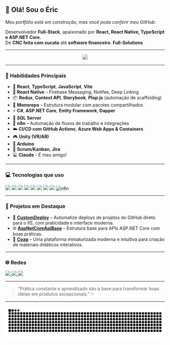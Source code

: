 <h2 align="left">👋 Olá! Sou o Éric</h2>
<i align="left">Meu portfólio está em construção, mas você pode conferir meu GitHub:</i>
<p></p>

Desenvolvedor **Full-Stack**, apaixonado por **React, React Native, TypeScript e ASP.NET Core**.  
De **CNC feita com sucata** até **software financeiro**. **Full-Solutions**

---

<div align="center">
  <img src="https://github-readme-stats.vercel.app/api/top-langs?username=ericcoisa&layout=compact&langs_count=8&theme=dracula&hide_border=false" height="160"/>
</div>

---

### 🧠 Habilidades Principais

- 🔷 **React**, **TypeScript**, **JavaScript**, **Vite**
- 📲 **React Native** – Firebase Messaging, Notifee, Deep Linking
- 📦 **Redux**, **Context API**, **Storybook**, **Plop.js** (automação de scaffolding)
- 🧱 **Monorepo** – Estrutura modular com pacotes compartilhados
- ⚡ **C#**, **ASP.NET Core**, **Entity Framework**, **Dapper**
- 🧮 **SQL Server**
- 🔄 **n8n** – Automação de fluxos de trabalho e integrações
- ☁️ **CI/CD com GitHub Actions**, **Azure Web Apps & Containers**
- 🎮 **Unity (VR/AR)**
- 🔌 **Arduino**
- 📌 **Scrum/Kanban**, **Jira**
- 💻 **Claude** - É meu amigo!

---

### 💻 Tecnologias que uso

<div align="left">
  <img src="https://cdn.jsdelivr.net/gh/devicons/devicon/icons/react/react-original.svg" height="30" />
  <img src="https://cdn.jsdelivr.net/gh/devicons/devicon/icons/typescript/typescript-original.svg" height="30" />
  <img src="https://cdn.jsdelivr.net/gh/devicons/devicon/icons/javascript/javascript-original.svg" height="30" />
  <img src="https://cdn.jsdelivr.net/gh/devicons/devicon/icons/csharp/csharp-original.svg" height="30" />
  <img src="https://cdn.jsdelivr.net/gh/devicons/devicon/icons/firebase/firebase-plain.svg" height="30" />
  <img src="https://cdn.jsdelivr.net/gh/devicons/devicon/icons/dotnetcore/dotnetcore-original.svg" height="30" />
  <img src="https://cdn.jsdelivr.net/gh/devicons/devicon/icons/git/git-original.svg" height="30" />
  <img src="https://cdn.jsdelivr.net/gh/devicons/devicon/icons/azure/azure-original.svg" height="30" />
  <img src="https://seeklogo.com/images/N/n8n-logo-DAED428B6E-seeklogo.com.png" height="30" title="n8n"/>
</div>

---

### 🚀 Projetos em Destaque

- 🔧 [**CustomDeploy**](https://github.com/EricCoisa/CustomDeploy) – Automatize deploys de projetos do GitHub direto para o IIS, com praticidade e interface moderna.  
- 🌐 [**AspNetCoreApiBase**](https://github.com/EricCoisa/AspNetCoreApiBase) – Estrutura base para APIs ASP.NET Core com boas práticas.  
- 📡 [**Coap**](https://github.com/EricCoisa/Coap) – Uma plataforma miniaturizada moderna e intuitiva para criação de materiais didáticos interativos.  

---

### 🌐 Redes

<div align="left">
  <a href="https://www.linkedin.com/in/eric-vitor/" target="_blank">
    <img src="https://img.shields.io/static/v1?message=LinkedIn&logo=linkedin&label=&color=0077B5&logoColor=white&style=for-the-badge" height="35" />
  </a>
  <a href="mailto:ericvitor96@gmail.com">
    <img src="https://img.shields.io/static/v1?message=Gmail&logo=gmail&label=&color=D14836&logoColor=white&style=for-the-badge" height="35" />
  </a>
  <a href="https://discordapp.com/users/ericcoisa#1268" target="_blank" title="ericcoisa#1268">
    <img src="https://img.shields.io/static/v1?message=Discord&logo=discord&label=&color=7289DA&logoColor=white&style=for-the-badge" height="35" />
  </a>
</div>

---

> “Prática constante e aprendizado são a base para transformar boas ideias em produtos excepcionais.” ✨

---

<picture>
  <source media="(prefers-color-scheme: dark)" srcset="https://raw.githubusercontent.com/ericcoisa/ericcoisa/output/github-contribution-grid-snake-dark.svg">
  <source media="(prefers-color-scheme: light)" srcset="https://raw.githubusercontent.com/ericcoisa/ericcoisa/output/github-contribution-grid-snake.svg">
  <img alt="github contribution grid snake animation" src="https://raw.githubusercontent.com/ericcoisa/ericcoisa/output/github-contribution-grid-snake.svg">
</picture>

